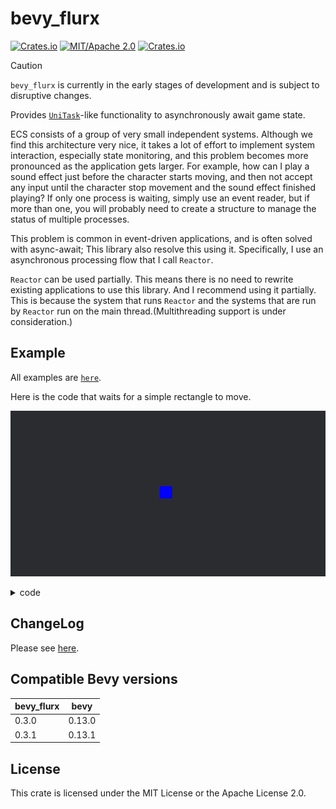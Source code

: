 # bevy_flurx

[![Crates.io](https://img.shields.io/crates/v/bevy_flurx.svg)](https://crates.io/crates/bevy_flurx)
[![MIT/Apache 2.0](https://img.shields.io/badge/license-MIT%2FApache-blue.svg)](https://github.com/not-elm/bevy_flurx#license)
[![Crates.io](https://img.shields.io/crates/d/bevy_flurx.svg)](https://crates.io/crates/bevy_flurx)

> [!CAUTION]
> `bevy_flurx` is currently in the early stages of development and is subject to disruptive changes.

Provides [`UniTask`](https://github.com/Cysharp/UniTask)-like functionality to asynchronously await game
state.

ECS consists of a group of very small independent systems.
Although we find this architecture very nice, it takes a lot of effort to implement system interaction,
especially state monitoring, and this problem becomes more pronounced as the application gets larger.
For example, how can I play a sound effect just before the character starts moving, and then not accept any input until the character stop movement 
and the sound effect finished playing?
If only one process is waiting, simply use an event reader,
but if more than one, you will probably need to create a structure to manage the status of multiple processes.

This problem is common in event-driven applications, and is often solved with async-await;
This library also resolve this using it.
Specifically, I use an asynchronous processing flow that I call `Reactor`.

 `Reactor` can be used partially.
This means there is no need to rewrite existing applications to use this library.
And I recommend using it partially. This is because the system that runs `Reactor` and the systems that are run by `Reactor` run on the main thread.(Multithreading support is under consideration.)

## Example

All examples are [`here`](./examples).

Here is the code that waits for a simple rectangle to move.

![move_shape](examples/gui/move_shape.gif)
<details>

<summary>code</summary>

```rust
use bevy::prelude::*;
use bevy_flurx::prelude::*;

#[derive(Component)]
struct Movable;

fn main() {
    App::new()
        .add_plugins((
            DefaultPlugins,
            FlurxPlugin
        ))
        .add_systems(Startup, (
            setup_entities,
            setup_reactor
        ))
        .run();
}

fn setup_entities(mut commands: Commands) {
    commands.spawn(Camera2dBundle::default());

    commands.spawn((
        Movable,
        SpriteBundle {
            sprite: Sprite {
                custom_size: Some(Vec2::new(50., 50.)),
                color: Color::BLUE,
                ..default()
            },
            ..default()
        }
    ));
}

fn setup_reactor(
    world: &mut World
) {
    world.schedule_reactor(|task| async move {
        loop {
            task.will(Update, once::run(reset_pos)).await;
            task.will(Update, wait::until(move_up)).await;
            task.will(Update, wait::until(move_right)).await;
            println!("To retry press the R key");
            task.will(Update, wait::until(input_r_key)).await;
        }
    });
}

fn reset_pos(
    mut shape: Query<&mut Transform, With<Movable>>
) {
    let mut transform = shape.single_mut();
    transform.translation = Vec3::default();
}

fn move_up(
    mut shape: Query<&mut Transform, With<Movable>>,
    time: Res<Time>,
) -> bool {
    let mut transform = shape.single_mut();
    transform.translation.y += time.delta_seconds() * 100.;
    150. <= transform.translation.y
}

fn move_right(
    mut shape: Query<&mut Transform, With<Movable>>,
    time: Res<Time>,
) -> bool {
    let mut transform = shape.single_mut();
    transform.translation.x += time.delta_seconds() * 100.;
    150. <= transform.translation.x
}

fn input_r_key(
    keyboard_input: Res<ButtonInput<KeyCode>>
) -> bool {
    keyboard_input.just_pressed(KeyCode::KeyR)
}
```
</details>

## ChangeLog

Please see [here](https://github.com/not-elm/bevy_flurx/blob/main/CHANGELOG.md).

## Compatible Bevy versions

| bevy_flurx | bevy   |
|------------|--------|
| 0.3.0      | 0.13.0 |
| 0.3.1      | 0.13.1 |

## License

This crate is licensed under the MIT License or the Apache License 2.0.
